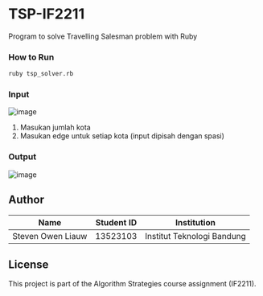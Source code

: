 # TSP-IF2211
Program to solve Travelling Salesman problem with Ruby

### How to Run
``` bash
ruby tsp_solver.rb
```
### Input 
![image](https://github.com/user-attachments/assets/c19de8ef-7132-4f07-a40a-a5bb57202e78)

1. Masukan jumlah kota
2. Masukan edge untuk setiap kota (input dipisah dengan spasi)

### Output
![image](https://github.com/user-attachments/assets/5da8644d-5ce1-4087-ad22-e26053c331f7)

## Author
| Name               | Student ID | Institution                |
|--------------------|------------|----------------------------|
| Steven Owen Liauw  | 13523103   | Institut Teknologi Bandung |

## License
This project is part of the Algorithm Strategies course assignment (IF2211).

